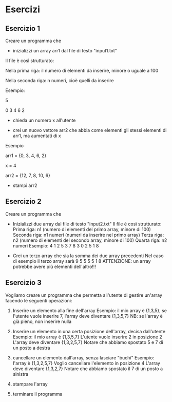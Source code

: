 # Esercizi
## Esercizio 1

Creare un programma che
- inizializzi un array arr1 dal file di testo "input1.txt"

Il file è così strutturato:

Nella prima riga: il numero di elementi da inserire, minore o uguale a 100

Nella seconda riga: n numeri, cioè quelli da inserire

Esempio:

5

0 3 4 6 2

- chieda un numero x all'utente

- crei un nuovo vettore arr2 che abbia come elementi gli stessi elementi di arr1, ma aumentati di x

Esempio

arr1 = {0, 3, 4, 6, 2}

x = 4

arr2 = {12, 7, 8, 10, 6}

- stampi arr2

## Esercizio 2

Creare un programma che
- Inizializzi due array dal file di testo "input2.txt"
Il file è così strutturato:
Prima riga: n1 (numero di elementi del primo array, minore di 100)
Seconda riga: n1 numeri (numeri da inserire nel primo array)
Terza riga: n2 (numero di elementi del secondo array, minore di 100)
Quarta riga: n2 numeri
Esempio:
4
1 2 5 3
7
8 3 0 2 5 1 8

- Crei un terzo array che sia la somma dei due array precedenti
Nel caso di esempio il terzo array sarà
9 5 5 5 5 1 8
ATTENZIONE: un array potrebbe avere più elementi dell'altro!!!

## Esercizio 3

Vogliamo creare un programma che permetta all'utente di gestire un'array facendo le seguenti operazioni:
1. Inserire un elemento alla fine dell'array
Esempio: il mio array è {1,3,5}, se l'utente vuole inserire 7, l'array deve diventare {1,3,5,7}
NB: se l'array è già pieno, non inserire nulla
	
2. Inserire un elemento in una certa posizione dell'array, decisa dall'utente
Esempio: il mio array è {1,3,5,7}
L'utente vuole inserire 2 in posizione 2
L'array deve diventare {1,3,2,5,7}
Notare che abbiamo spostato 5 e 7 di un posto a destra
	
3. cancellare un elemento dall'array, senza lasciare "buchi"
Esempio: l'array è {1,3,2,5,7}
Voglio cancellare l'elemento in posizione 4
L'array deve diventare {1,3,2,7}
Notare che abbiamo spostato il 7 di un posto a sinistra
	
4. stampare l'array
	
5. terminare il programma
